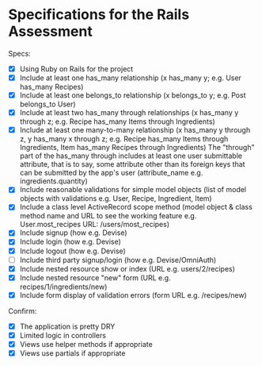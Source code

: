 # Specifications for the Rails Assessment

Specs:

 - [x] Using Ruby on Rails for the project
 - [x] Include at least one has_many relationship (x has_many y; e.g. User has_many Recipes)
 - [x] Include at least one belongs_to relationship (x belongs_to y; e.g. Post belongs_to User)
 - [x] Include at least two has_many through relationships (x has_many y through z; e.g. Recipe has_many Items through Ingredients)
 - [x] Include at least one many-to-many relationship (x has_many y through z, y has_many x through z; e.g. Recipe has_many Items through Ingredients, Item has_many Recipes through Ingredients)
 The "through" part of the has_many through includes at least one user submittable attribute, that is to say, some attribute other than its foreign keys that can be submitted by the app's user (attribute_name e.g. ingredients.quantity)
 - [x] Include reasonable validations for simple model objects (list of model objects with validations e.g. User, Recipe, Ingredient, Item)
 - [x] Include a class level ActiveRecord scope method (model object & class method name and URL to see the working feature e.g. User.most_recipes URL: /users/most_recipes)
 - [x] Include signup (how e.g. Devise)
 - [x] Include login (how e.g. Devise)
 - [x] Include logout (how e.g. Devise)
 - [ ] Include third party signup/login (how e.g. Devise/OmniAuth)
 - [x] Include nested resource show or index (URL e.g. users/2/recipes)
 - [x] Include nested resource "new" form (URL e.g. recipes/1/ingredients/new)
 - [x] Include form display of validation errors (form URL e.g. /recipes/new)
 
Confirm:

 - [x] The application is pretty DRY
 - [x] Limited logic in controllers
 - [x] Views use helper methods if appropriate
 - [x] Views use partials if appropriate